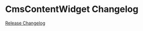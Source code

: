# CmsContentWidget Changelog

[Release Changelog](https://github.com/spryker/cms-content-widget/releases)
